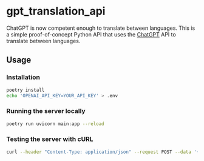 # gpt_translation_api

ChatGPT is now competent enough to translate between languages. This is a simple 
proof-of-concept Python API that uses the [ChatGPT](https://platform.openai.com/docs/guides/chat)
API to translate between languages.

## Usage
### Installation
```bash
poetry install
echo 'OPENAI_API_KEY=YOUR_API_KEY' > .env
```

### Running the server locally
```bash
poetry run uvicorn main:app --reload
```

### Testing the server with cURL
```bash
curl --header "Content-Type: application/json" --request POST --data '{"text":"Watch out, stormtroopers!", "context":"The author is paraphrasing a Star Wars scene. Stormtroopers are called Stormtroopers in Spanish, too.", "language":"Spanish"}' http://localhost:8000/translate
```
